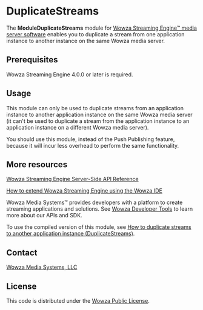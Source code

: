 # DuplicateStreams
The **ModuleDuplicateStreams** module for [Wowza Streaming Engine™ media server software](https://www.wowza.com/products/streaming-engine) enables you to duplicate a stream from one application instance to another instance on the same Wowza media server.

## Prerequisites
Wowza Streaming Engine 4.0.0 or later is required.

## Usage
This module can only be used to duplicate streams from an application instance to another application instance on the same Wowza media server (it can't be used to duplicate a stream from the application instance to an application instance on a different Wowza media server).

You should use this module, instead of the Push Publishing feature, because it will incur less overhead to perform the same functionality.

## More resources
[Wowza Streaming Engine Server-Side API Reference](https://www.wowza.com/resources/serverapi/)

[How to extend Wowza Streaming Engine using the Wowza IDE](https://www.wowza.com/forums/content.php?759-How-to-extend-Wowza-Streaming-Engine-using-the-Wowza-IDE)

Wowza Media Systems™ provides developers with a platform to create streaming applications and solutions. See [Wowza Developer Tools](https://www.wowza.com/resources/developers) to learn more about our APIs and SDK.

To use the compiled version of this module, see [How to duplicate streams to another application instance (DuplicateStreams)](https://www.wowza.com/forums/content.php?613-How-to-duplicate-streams-to-another-application-instance-%28ModuleDuplicateStreams%29).

## Contact
[Wowza Media Systems, LLC](https://www.wowza.com/contact)

## License
This code is distributed under the [Wowza Public License](https://github.com/WowzaMediaSystems/wse-plugin-duplicatestreams/blob/master/LICENSE.txt).

